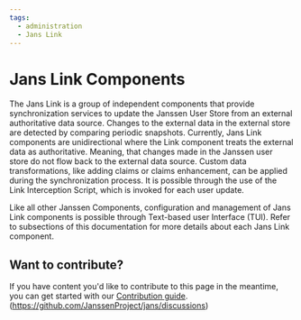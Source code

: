 ```yaml
---
tags:
  - administration
  - Jans Link
---
```


# Jans Link Components

The Jans Link is a group of independent components that provide synchronization
services to
update the Janssen User Store from an external authoritative data source.
Changes to the external
data in the external store are detected by comparing periodic snapshots. Currently,
Jans Link components are unidirectional where the Link component treats the
external data as authoritative. Meaning, that changes made in the Janssen user store
do not flow back to the external data source. Custom data
transformations, like adding claims or claims enhancement, can be applied
during the synchronization process. It is possible through
the use of the Link Interception Script, which is invoked for each user update.

Like all other Janssen Components, configuration and management of Jans Link
components is possible through Text-based user Interface (TUI). Refer to
subsections of this documentation for more details about each Jans Link
component.

## Want to contribute?

If you have content you'd like to contribute to this page in the meantime, you can get started with our [Contribution guide](https://docs.jans.io/head/CONTRIBUTING/).
(https://github.com/JanssenProject/jans/discussions)